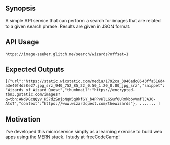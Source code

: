## Synopsis

A simple API service that can perform a search for images that are related to a given search phrase. Results are given in JSON format.
## API Usage

`https://image-seeker.glitch.me/search/wizards?offset=1`

## Expected Outputs

`[{"url":"https://static.wixstatic.com/media/1792ca_3946adc8643ffa516d4a3e40f4d58e27.jpg_srz_940_752_85_22_0.50_1.20_0.00_jpg_srz","snippet":"Wizards of Wizard Quest","thumbnail":"https://encrypted-tbn3.gstatic.com/images?q=tbn:ANd9GcQQyv_H57d2SnjpNqW5qRkfGY_b4PPvHlLGSuf0URmkbbvVmflJAJ0-AtsT","context":"https://www.wizardquest.com/thewizards"}, ....... ]`


## Motivation

I've developed this microservice simply as a learning exercise to build web apps using the MERN stack. I study at freeCodeCamp!
